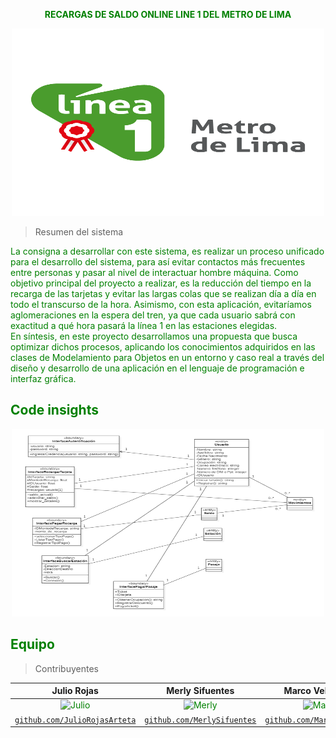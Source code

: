 <p align="center"><b><font color="green">RECARGAS DE SALDO ONLINE LINE 1 DEL METRO DE LIMA </color></b></p>

<p align="center">
<img width="500" height="300" src="imagenes/logolinea1.png">
</p>

> Resumen del sistema

La consigna a desarrollar con este sistema, es realizar un proceso unificado para el desarrollo del sistema, para así evitar contactos más frecuentes entre personas y pasar al nivel de interactuar hombre máquina. 
Como objetivo principal del proyecto a realizar, es la reducción del tiempo en la recarga de las tarjetas y evitar las largas colas que se realizan día a día en todo el transcurso de la hora. Asimismo, con esta aplicación, evitaríamos aglomeraciones en la espera del tren, ya que cada usuario sabrá con exactitud a qué hora pasará la línea 1 en las estaciones elegidas.   
En síntesis, en este proyecto desarrollamos una propuesta que busca optimizar dichos procesos, aplicando los conocimientos adquiridos en las clases de Modelamiento para Objetos en un entorno y caso real a través del diseño y desarrollo de una aplicación en el lenguaje de programación e interfaz gráfica.


## Code insights
<p align="center">
<img width="500" height="300" src="imagenes/diseno.PNG">
</p>

## Equipo

> Contribuyentes

| <a target="_blank">**Julio Rojas**</a> | <a target="_blank">**Merly Sifuentes**</a> | <a target="_blank">**Marco Velazquez**</a> ||
| :---: | :---:| :---:| :---:|
| ![Julio](https://avatars2.githubusercontent.com/u/52045791?v=3&s=150) | ![Merly](https://avatars2.githubusercontent.com/u/57011629?v=3&s=150) | ![Marco](https://avatars2.githubusercontent.com/u/52045791?v=3&s=150) | |
| <a href="https://github.com/julioarteta" target="_blank">`github.com/JulioRojasArteta`</a> | <a href="https://github.com/Merlysifuentes" target="_blank">`github.com/MerlySifuentes`</a> | <a href="https://github.com/MarcoVelazquez" target="_blank">`github.com/MarcoVelazquez`</a> | |

